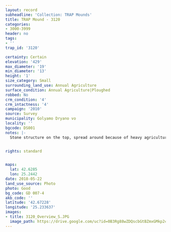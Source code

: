 ```yaml
---
layout: record
subheadline: 'Collection: TRAP Mounds'
title: TRAP Mound - 3120
categories:
- 3000-3999
header: no
tags:
- ''
trap_id: '3120'

certainty: Certain
elevation: '429'
max_diameter: '19'
min_diameter: '13'
height: '1'
size_category: Small
surrounding_land_use: Annual Agriculture
surface_condition: Annual Agriculture|Ploughed
robbed: No
crm_condition: '4'
crm_intactness: '4'
campaign: '2010'
source: Survey
municipality: Golyamo Dryano vo
locality: ''
bgcode: DS001
notes: |-
  Stone structure on the top, spread around because of heavy agriculture activities.


rights: standard


maps:
  lat: 42.6285
  lon: 25.2442
date: 2018-05-22
land_use_source: Photo
photo: Good
bg_code: GD 007-4
akb_code: ''
latitude: '42.67228'
longitude: '25.233637'
images:
- title: 3120_Overview_S.JPG
  image_path: https://drive.google.com/uc?id=0B3Rg88wZDQscbGtBZmxGMkp2c0k
---
```

